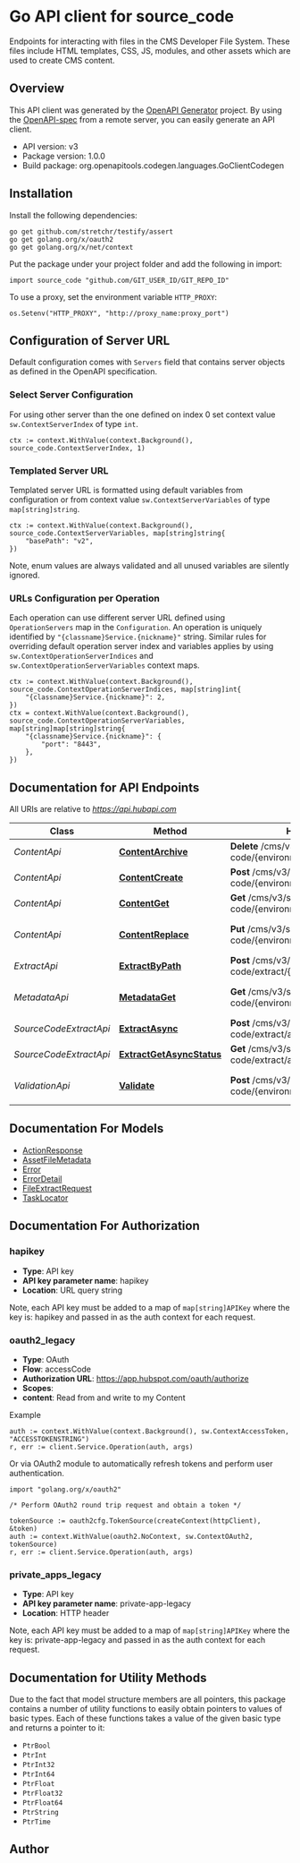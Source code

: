 # Go API client for source_code

Endpoints for interacting with files in the CMS Developer File System. These files include HTML templates, CSS, JS, modules, and other assets which are used to create CMS content.

## Overview
This API client was generated by the [OpenAPI Generator](https://openapi-generator.tech) project.  By using the [OpenAPI-spec](https://www.openapis.org/) from a remote server, you can easily generate an API client.

- API version: v3
- Package version: 1.0.0
- Build package: org.openapitools.codegen.languages.GoClientCodegen

## Installation

Install the following dependencies:

```shell
go get github.com/stretchr/testify/assert
go get golang.org/x/oauth2
go get golang.org/x/net/context
```

Put the package under your project folder and add the following in import:

```golang
import source_code "github.com/GIT_USER_ID/GIT_REPO_ID"
```

To use a proxy, set the environment variable `HTTP_PROXY`:

```golang
os.Setenv("HTTP_PROXY", "http://proxy_name:proxy_port")
```

## Configuration of Server URL

Default configuration comes with `Servers` field that contains server objects as defined in the OpenAPI specification.

### Select Server Configuration

For using other server than the one defined on index 0 set context value `sw.ContextServerIndex` of type `int`.

```golang
ctx := context.WithValue(context.Background(), source_code.ContextServerIndex, 1)
```

### Templated Server URL

Templated server URL is formatted using default variables from configuration or from context value `sw.ContextServerVariables` of type `map[string]string`.

```golang
ctx := context.WithValue(context.Background(), source_code.ContextServerVariables, map[string]string{
	"basePath": "v2",
})
```

Note, enum values are always validated and all unused variables are silently ignored.

### URLs Configuration per Operation

Each operation can use different server URL defined using `OperationServers` map in the `Configuration`.
An operation is uniquely identified by `"{classname}Service.{nickname}"` string.
Similar rules for overriding default operation server index and variables applies by using `sw.ContextOperationServerIndices` and `sw.ContextOperationServerVariables` context maps.

```golang
ctx := context.WithValue(context.Background(), source_code.ContextOperationServerIndices, map[string]int{
	"{classname}Service.{nickname}": 2,
})
ctx = context.WithValue(context.Background(), source_code.ContextOperationServerVariables, map[string]map[string]string{
	"{classname}Service.{nickname}": {
		"port": "8443",
	},
})
```

## Documentation for API Endpoints

All URIs are relative to *https://api.hubapi.com*

Class | Method | HTTP request | Description
------------ | ------------- | ------------- | -------------
*ContentApi* | [**ContentArchive**](docs/ContentApi.md#contentarchive) | **Delete** /cms/v3/source-code/{environment}/content/{path} | Delete a file
*ContentApi* | [**ContentCreate**](docs/ContentApi.md#contentcreate) | **Post** /cms/v3/source-code/{environment}/content/{path} | Create a file
*ContentApi* | [**ContentGet**](docs/ContentApi.md#contentget) | **Get** /cms/v3/source-code/{environment}/content/{path} | Download a file
*ContentApi* | [**ContentReplace**](docs/ContentApi.md#contentreplace) | **Put** /cms/v3/source-code/{environment}/content/{path} | Create or update a file
*ExtractApi* | [**ExtractByPath**](docs/ExtractApi.md#extractbypath) | **Post** /cms/v3/source-code/extract/{path} | Extracts a zip file
*MetadataApi* | [**MetadataGet**](docs/MetadataApi.md#metadataget) | **Get** /cms/v3/source-code/{environment}/metadata/{path} | Get the metadata for a file
*SourceCodeExtractApi* | [**ExtractAsync**](docs/SourceCodeExtractApi.md#extractasync) | **Post** /cms/v3/source-code/extract/async | 
*SourceCodeExtractApi* | [**ExtractGetAsyncStatus**](docs/SourceCodeExtractApi.md#extractgetasyncstatus) | **Get** /cms/v3/source-code/extract/async/tasks/{taskId}/status | 
*ValidationApi* | [**Validate**](docs/ValidationApi.md#validate) | **Post** /cms/v3/source-code/{environment}/validate/{path} | Validate the contents of a file


## Documentation For Models

 - [ActionResponse](docs/ActionResponse.md)
 - [AssetFileMetadata](docs/AssetFileMetadata.md)
 - [Error](docs/Error.md)
 - [ErrorDetail](docs/ErrorDetail.md)
 - [FileExtractRequest](docs/FileExtractRequest.md)
 - [TaskLocator](docs/TaskLocator.md)


## Documentation For Authorization



### hapikey

- **Type**: API key
- **API key parameter name**: hapikey
- **Location**: URL query string

Note, each API key must be added to a map of `map[string]APIKey` where the key is: hapikey and passed in as the auth context for each request.


### oauth2_legacy


- **Type**: OAuth
- **Flow**: accessCode
- **Authorization URL**: https://app.hubspot.com/oauth/authorize
- **Scopes**: 
 - **content**: Read from and write to my Content

Example

```golang
auth := context.WithValue(context.Background(), sw.ContextAccessToken, "ACCESSTOKENSTRING")
r, err := client.Service.Operation(auth, args)
```

Or via OAuth2 module to automatically refresh tokens and perform user authentication.

```golang
import "golang.org/x/oauth2"

/* Perform OAuth2 round trip request and obtain a token */

tokenSource := oauth2cfg.TokenSource(createContext(httpClient), &token)
auth := context.WithValue(oauth2.NoContext, sw.ContextOAuth2, tokenSource)
r, err := client.Service.Operation(auth, args)
```


### private_apps_legacy

- **Type**: API key
- **API key parameter name**: private-app-legacy
- **Location**: HTTP header

Note, each API key must be added to a map of `map[string]APIKey` where the key is: private-app-legacy and passed in as the auth context for each request.


## Documentation for Utility Methods

Due to the fact that model structure members are all pointers, this package contains
a number of utility functions to easily obtain pointers to values of basic types.
Each of these functions takes a value of the given basic type and returns a pointer to it:

* `PtrBool`
* `PtrInt`
* `PtrInt32`
* `PtrInt64`
* `PtrFloat`
* `PtrFloat32`
* `PtrFloat64`
* `PtrString`
* `PtrTime`

## Author



